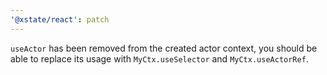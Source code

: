 ```yaml
---
'@xstate/react': patch
---
```


`useActor` has been removed from the created actor context, you should be able to replace its usage with `MyCtx.useSelector` and `MyCtx.useActorRef`.
